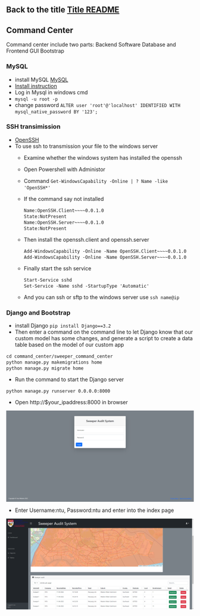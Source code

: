 ## Back to the title [Title README](./../../README.md)

## Command Center

Command center include two parts: Backend Software  Database and Frontend GUI Bootstrap

### MySQL
+ install MySQL [MySQL](https://dev.mysql.com/downloads/windows/installer/8.0.html)
+ [Install instruction](https://www.digitalocean.com/community/tutorials/how-to-install-mysql-on-ubuntu-20-04)
+ Log in Mysql in windows cmd
+ ``` mysql -u root -p ```
+ change password ```ALTER user 'root'@'localhost' IDENTIFIED WITH mysql_native_password BY '123'; ```

### SSH transimission
+ [OpenSSH](https://ld246.com/article/1598698273711)
+ To use ssh to transmission your file to the windows server
    + Examine whether the windows system has installed the openssh
    + Open Powershell with Administor
    + Command ``` Get-WindowsCapability -Online | ? Name -like 'OpenSSH*' ```
    + If the command say not installed
        ```
        Name:OpenSSH.Client~~~~0.0.1.0
        State:NotPresent
        Name:OpenSSH.Server~~~~0.0.1.0
        State:NotPresent
        ```
    + Then install the openssh.client and openssh.server
        ```
        Add-WindowsCapability -Online -Name OpenSSH.Client~~~~0.0.1.0
        Add-WindowsCapability -Online -Name OpenSSH.Server~~~~0.0.1.0
        ```
    
    + Finally start the ssh service
        ```
        Start-Service sshd
        Set-Service -Name sshd -StartupType 'Automatic'
    + And you can ssh or sftp to the windows server use ``` ssh name@ip ```


### Django and Bootstrap
+ install Django ```pip install Django==3.2```
+ Then enter a command on the command line to let Django know that our custom model has some changes, and generate a script to create a data table based on the model of our custom app
```
cd command_center/sweeper_command_center
python manage.py makemigrations home
python manage.py migrate home
```
+ Run the command to start the Django server
```
python manage.py runserver 0.0.0.0:8000
```
+ Open http://$your_ipaddress:8000 in browser
<img src="loginpage.png" alt="loginpage" align=center />

+ Enter Username:ntu, Password:ntu and enter into the index page
<img src="indexpage.png" alt="loginpage" align=center />
